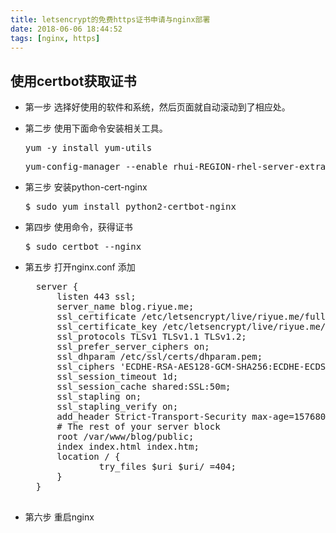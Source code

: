 ```yaml
---
title: letsencrypt的免费https证书申请与nginx部署
date: 2018-06-06 18:44:52
tags: [nginx, https]
---
```


## 使用certbot获取证书
* 第一步 选择好使用的软件和系统，然后页面就自动滚动到了相应处。
* 第二步 使用下面命令安装相关工具。

    <pre>yum -y install yum-utils</pre>
    <pre>yum-config-manager --enable rhui-REGION-rhel-server-extras rhui-REGION-rhel-server-optional</pre>

* 第三步 安装python-cert-nginx 
    <pre>$ sudo yum install python2-certbot-nginx</pre>
* 第四步 使用命令，获得证书
    <pre>$ sudo certbot --nginx</pre>
* 第五步 打开nginx.conf 添加
    <pre>
    server {
        listen 443 ssl;
        server_name blog.riyue.me;
        ssl_certificate /etc/letsencrypt/live/riyue.me/fullchain.pem;
        ssl_certificate_key /etc/letsencrypt/live/riyue.me/privkey.pem;
        ssl_protocols TLSv1 TLSv1.1 TLSv1.2;
        ssl_prefer_server_ciphers on;
        ssl_dhparam /etc/ssl/certs/dhparam.pem;
        ssl_ciphers 'ECDHE-RSA-AES128-GCM-SHA256:ECDHE-ECDSA-AES128-GCM-SHA256:ECDHE-RSA-AES256-GCM-SHA384:ECDHE-ECDSA-AES256-GCM-SHA384:DHE-RSA-AES128-GCM-SHA256:DHE-DSS-AES128-GCM-SHA256:kEDH+AESGCM:ECDHE-RSA-AES128-SHA256:ECDHE-ECDSA-AES128-SHA256:ECDHE-RSA-AES128-SHA:ECDHE-ECDSA-AES128-SHA:ECDHE-RSA-AES256-SHA384:ECDHE-ECDSA-AES256-SHA384:ECDHE-RSA-AES256-SHA:ECDHE-ECDSA-AES256-SHA:DHE-RSA-AES128-SHA256:DHE-RSA-AES128-SHA:DHE-DSS-AES128-SHA256:DHE-RSA-AES256-SHA256:DHE-DSS-AES256-SHA:DHE-RSA-AES256-SHA:AES128-GCM-SHA256:AES256-GCM-SHA384:AES128-SHA256:AES256-SHA256:AES128-SHA:AES256-SHA:AES:CAMELLIA:DES-CBC3-SHA:!aNULL:!eNULL:!EXPORT:!DES:!RC4:!MD5:!PSK:!aECDH:!EDH-DSS-DES-CBC3-SHA:!EDH-RSA-DES-CBC3-SHA:!KRB5-DES-CBC3-SHA';
        ssl_session_timeout 1d;
        ssl_session_cache shared:SSL:50m;
        ssl_stapling on;
        ssl_stapling_verify on;
        add_header Strict-Transport-Security max-age=15768000;
        # The rest of your server block
        root /var/www/blog/public;
        index index.html index.htm;
        location / {
                try_files $uri $uri/ =404;
        }
    }
    </pre>

* 第六步 重启nginx

